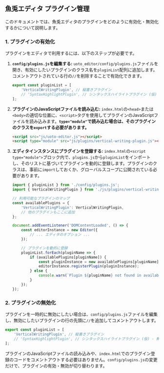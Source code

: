 ## 魚兎エディタ プラグイン管理

このドキュメントでは、魚兎エディタのプラグインをどのように有効化・無効化するかについて説明します。

### 1. プラグインの有効化

プラグインをエディタで利用するには、以下のステップが必要です。

1.  **`config/plugins.js`を編集する:**
    `uoto_editor/config/plugins.js`ファイルを開き、有効にしたいプラグインのクラス名を`pluginList`配列に追加します。コメントアウトされている行の`//`を削除することで有効化できます。

    ```javascript
    export const pluginList = [
        'VerticalWritingPlugin', // 縦書きプラグイン
        // 'SyntaxHighlightPlugin', // シンタックスハイライトプラグイン (仮)
    ];
    ```

2.  **プラグインのJavaScriptファイルを読み込む:**
    `index.html`の`<head>`または`<body>`の適切な位置に、`<script>`タグを使用してプラグインのJavaScriptファイルを読み込みます。**`type="module"`で読み込む場合は、そのプラグインのクラスを`export`する必要があります。**

    ```html
    <script src="js/uoto-editor.js"></script>
    <script type="module" src="js/plugins/vertical-writing-plugin.js"></script> <!-- 有効化したいプラグインの例 -->
    ```

3.  **エディタインスタンスにプラグインを登録する:**
    `index.html`の`<script type="module">`ブロック内で、`plugins.js`から`pluginList`をインポートし、そのリストに基づいてプラグインを動的に登録します。プラグインのクラスは、事前に`import`しておくか、グローバルスコープに公開されている必要があります。

    ```javascript
    import { pluginList } from './config/plugins.js';
    import { VerticalWritingPlugin } from './js/plugins/vertical-writing-plugin.js'; // プラグインをインポート

    // 利用可能なプラグインのマップ
    const availablePlugins = {
        'VerticalWritingPlugin': VerticalWritingPlugin,
        // 他のプラグインもここに追加
    };

    document.addEventListener('DOMContentLoaded', () => {
        const editorInstance = new Editor({
            // ... エディタのオプション ...
        });

        // プラグインを動的に登録
        pluginList.forEach(pluginName => {
            if (availablePlugins[pluginName]) {
                const pluginInstance = new availablePlugins[pluginName](editorInstance);
                editorInstance.registerPlugin(pluginInstance);
            } else {
                console.warn(`Plugin ${pluginName} not found in availablePlugins map.`);
            }
        });
    });
    ```

### 2. プラグインの無効化

プラグインを一時的に無効にしたい場合は、`config/plugins.js`ファイルを編集し、無効にしたいプラグインの行の先頭に`//`を追加してコメントアウトします。

```javascript
export const pluginList = [
    'VerticalWritingPlugin', // 縦書きプラグイン
    // 'SyntaxHighlightPlugin', // シンタックスハイライトプラグイン (仮) - 無効化
];
```

プラグインのJavaScriptファイルの読み込みや、`index.html`でのプラグイン登録のコードをコメントアウトする必要はありません。`config/plugins.js`の変更だけで、プラグインの有効・無効が切り替わります。